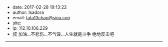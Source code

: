 - date: 2017-02-28 19:13:22
- author: Isadora
- email: tata13chao@sina.con
- site: 
- ip: 112.10.106.229
- 叔 加油…不悲伤…不气馁…人生就是斗争 绝地反击吧
- - - - - - - - - - - - - - - -
